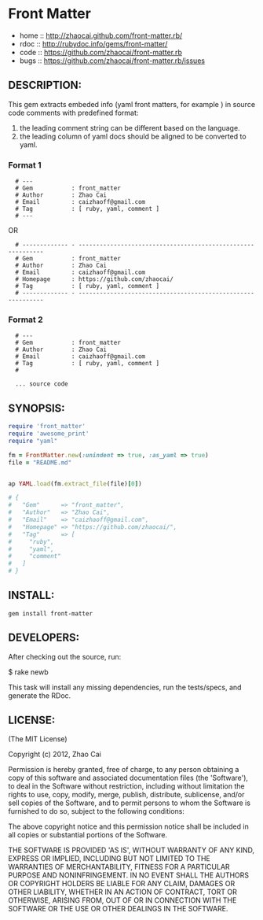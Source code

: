 # Front Matter

* home  :: http://zhaocai.github.com/front-matter.rb/
* rdoc  :: http://rubydoc.info/gems/front-matter/
* code  :: https://github.com/zhaocai/front-matter.rb
* bugs  :: https://github.com/zhaocai/front-matter.rb/issues

## DESCRIPTION:

This gem extracts embeded info (yaml front matters, for example ) in source code
comments with predefined format:

1. the leading comment string can be different based on the language.
2. the leading column of yaml docs should be aligned to be converted to yaml.

### Format 1

      # ---
      # Gem           : front_matter
      # Author        : Zhao Cai
      # Email         : caizhaoff@gmail.com
      # Tag           : [ ruby, yaml, comment ]
      # ---

  OR

      # ------------- - ------------------------------------------------------------
      # Gem           : front_matter
      # Author        : Zhao Cai
      # Email         : caizhaoff@gmail.com
      # Homepage      : https://github.com/zhaocai/
      # Tag           : [ ruby, yaml, comment ]
      # ------------- - ------------------------------------------------------------

### Format 2
      # ---
      # Gem           : front_matter
      # Author        : Zhao Cai
      # Email         : caizhaoff@gmail.com
      # Tag           : [ ruby, yaml, comment ]
      # 

      ... source code


## SYNOPSIS:

```ruby
require 'front_matter'
require 'awesome_print'
require "yaml"

fm = FrontMatter.new(:unindent => true, :as_yaml => true)
file = "README.md"


ap YAML.load(fm.extract_file(file)[0])

# {
#   "Gem"      => "front_matter",
#   "Author"   => "Zhao Cai",
#   "Email"    => "caizhaoff@gmail.com",
#   "Homepage" => "https://github.com/zhaocai/",
#   "Tag"      => [
#     "ruby",
#     "yaml",
#     "comment"
#   ]
# }


```

## INSTALL:

`gem install front-matter`



## DEVELOPERS:

After checking out the source, run:

  $ rake newb

This task will install any missing dependencies, run the tests/specs,
and generate the RDoc.

## LICENSE:

(The MIT License)

Copyright (c) 2012, Zhao Cai

Permission is hereby granted, free of charge, to any person obtaining
a copy of this software and associated documentation files (the
'Software'), to deal in the Software without restriction, including
without limitation the rights to use, copy, modify, merge, publish,
distribute, sublicense, and/or sell copies of the Software, and to
permit persons to whom the Software is furnished to do so, subject to
the following conditions:

The above copyright notice and this permission notice shall be
included in all copies or substantial portions of the Software.

THE SOFTWARE IS PROVIDED 'AS IS', WITHOUT WARRANTY OF ANY KIND,
EXPRESS OR IMPLIED, INCLUDING BUT NOT LIMITED TO THE WARRANTIES OF
MERCHANTABILITY, FITNESS FOR A PARTICULAR PURPOSE AND NONINFRINGEMENT.
IN NO EVENT SHALL THE AUTHORS OR COPYRIGHT HOLDERS BE LIABLE FOR ANY
CLAIM, DAMAGES OR OTHER LIABILITY, WHETHER IN AN ACTION OF CONTRACT,
TORT OR OTHERWISE, ARISING FROM, OUT OF OR IN CONNECTION WITH THE
SOFTWARE OR THE USE OR OTHER DEALINGS IN THE SOFTWARE.
